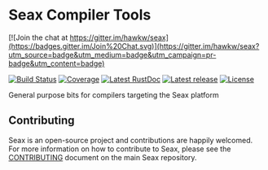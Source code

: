 # Seax Compiler Tools

[![Join the chat at https://gitter.im/hawkw/seax](https://badges.gitter.im/Join%20Chat.svg)](https://gitter.im/hawkw/seax?utm_source=badge&utm_medium=badge&utm_campaign=pr-badge&utm_content=badge)


[![Build Status](https://img.shields.io/travis/hawkw/seax_compiler_tools/master.svg?style=flat-square)](https://travis-ci.org/hawkw/seax_compiler_tools)
[![Coverage](https://img.shields.io/codecov/c/github/hawkw/seax_compiler_tools/master.svg?style=flat-square)](http://codecov.io/github/hawkw/seax_compiler_tools?branch=master)
[![Latest RustDoc](https://img.shields.io/badge/rustdoc-latest-green.svg?style=flat-square)](http://hawkweisman.me/seax/api/seax_compiler_tools/)
[![Latest release](https://img.shields.io/crates/v/seax_compiler_tools.svg?style=flat-square)](https://crates.io/crates/seax_svm)
[![License](https://img.shields.io/badge/license-MIT-blue.svg?style=flat-square)](https://github.com/hawkw/seax/LICENSE)

General purpose bits for compilers targeting the Seax platform

Contributing
------------

Seax is an open-source project and contributions are happily welcomed. For more information on how to contribute to Seax, please see the [CONTRIBUTING](https://github.com/hawkw/seax/blob/master/CONTRIBUTING.md) document on the main Seax repository.
